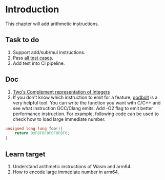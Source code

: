 # Introduction

This chapter will add arithmetic instructions.

## Task to do

1. Support add/sub/mul instructions.
2. Pass [all test cases](./test).
3. Add test into CI pipeline.

## Doc

1. [Two's Complement representation of integers](https://www.cs.cornell.edu/~tomf/notes/cps104/twoscomp.html)
2. If you don't know which instruction to emit for a feature, [godbolt](https://godbolt.org/) is a very helpful tool. You can write the function you want with C/C++ and see what instruction GCC/Clang emits. Add -O2 flag to emit better performance instruction. For example, following code can be used to check how to load large immediate number.

```cpp
unsigned long long foo(){
    return 0xF0F0F0F0F0F0F0;
}
```

## Learn target

1. Understand arithmetic instructions of Wasm and arm64.
2. How to encode large immediate number in arm64.
